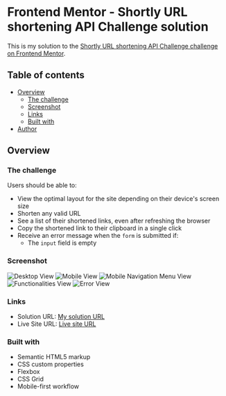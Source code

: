 # Frontend Mentor - Shortly URL shortening API Challenge solution

This is my solution to the [Shortly URL shortening API Challenge challenge on Frontend Mentor](https://www.frontendmentor.io/challenges/url-shortening-api-landing-page-2ce3ob-G).

## Table of contents

- [Overview](#overview)
  - [The challenge](#the-challenge)
  - [Screenshot](#screenshot)
  - [Links](#links)
  - [Built with](#built-with)
- [Author](#author)

## Overview

### The challenge

Users should be able to:

- View the optimal layout for the site depending on their device's screen size
- Shorten any valid URL
- See a list of their shortened links, even after refreshing the browser
- Copy the shortened link to their clipboard in a single click
- Receive an error message when the `form` is submitted if:
  - The `input` field is empty

### Screenshot

![Desktop View](./images/iam-ntwali.github.io_URL-shortening_.png)
![Mobile View](./images/mobile%20view.png)
![Mobile Navigation Menu View](./images/nav%20menu%20open.png)
![Functionalities View](./images/functionalities.png)
![Error View](./images/error.png)

### Links

- Solution URL: [My solution URL](https://github.com/Iam-Ntwali/URL-shortening)
- Live Site URL: [Live site URL](https://iam-ntwali.github.io/URL-shortening/)

### Built with

- Semantic HTML5 markup
- CSS custom properties
- Flexbox
- CSS Grid
- Mobile-first workflow

